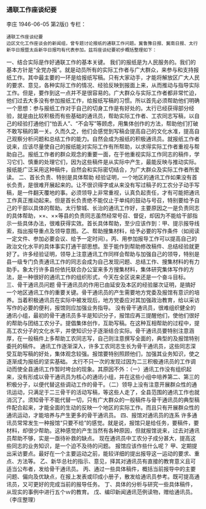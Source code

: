 ### 通联工作座谈纪要
李庄
1946-06-05
第2版()
专栏：

    通联工作座谈纪要
    边区文化工作座谈会的新闻组，曾专题讨论报纸的通联工作问题。冀鲁豫日报、冀南日报、太行新华日报暨太岳新华日报均有代表参加。兹将座谈纪要初步概括整理如下：
  一、结合实际是作好通联工作的基本关键。
    我们的报纸是为人民服务的。我们的基本方针是“全党办报”。就是动员所有的实际工作者与广大群众，来参与和支持报纸工作。其中最主要的一环是给报纸写稿。只有大家动手，才能将解放区广大人民的要求、意见，各种实际工作的情况、经验反映到报面上来，从而推动与指导实际工作。但是，要作到这一点并不是很容易的。广大群众与实际工作者都非常忙迫，他们过去大多没有参加报纸工作，给报纸写稿的习惯。所以首先必须帮助他们明确一个思想：参与报纸工作对于自己的切身工作是有好处的。太行已经获得部分经验，就是由比较积极而有些基础的通讯员，帮助实际工作者、工农同志写稿，以自己的经验打通他们“怕丢人”、“不会写”等顾虑，用集体创作的方法，帮助他们打破不敢写稿的第一关。久而久之，他们会感觉到写稿会提高自己的文化水准，提高自己观察分析问题和总结工作的能力。自然会成为报纸的积极通讯员。就报纸工作者说来，应该尽量使自己的报纸能对实际工作有所帮助，以求得实际工作者重视与帮助自己。报纸工作者的群众观念的重要一面，在于他重视实际工作同志的稿件，学习它们、慎重的处理它们，因为这些稿件是从实际中产生，最能反映与推动实际。报纸能广泛采用这种稿件，自然会和实际密切结合，为广大群众及实际工作者所爱读。
  二、首长负责、特别是具体帮助
    经验证明，一个地区的通讯工作如果没有首长负责，是很难开展起来的。让不很识得字或从来没有写过稿子的工农分子动手写稿，是一件翻天覆地的事。必须领导上非常重视，认真负起责任，才有可能把通讯工作真正推动起来。但是首长负责绝不能仅止于单纯的鼓动与号召，特别要给予自己的干部以具体的帮助。太行黎城、长治的通讯工作好，主要原因之一是负责同志的具体帮助，××、××等县的负责同志虽然经常号召、督促，却因为不能给干部指示一些具体办法，很难获得实效。首长具体帮助，至少应该作到：甲、提示报导线索，指出报导重点及领导意图。乙、帮助搜集材料，给予必要的写作条件（如阅读一定文件、参加必要会议、给予一定时间）。丙、用参加报导工作可以提高自己的政治文化水平的具体事实打通干部思想。至于能作到帮助修改稿件、总结经验就更好了。许多经验证明，领导上注意通讯工作同样会帮助与加强自己的领导，特别是县一级专门负责通讯工作的同志会成为自己发现问题、总结工作、搜集材料的有力助手。象太行许多县份依托联合办公室来多方搜集材料，集体研究集体写作的方法，是一种很好的通讯工作的组织形式，今天在全区说来还是一个奋斗目标。
  三、骨干通讯员问题
    骨干通讯员的作用已由延安及本区的经验屡次证明，是搞好一个地区通讯工作的重要关键。骨干通讯员的产生需要地方党委及报馆有意识的培养。当着积极通讯员在实际中被发现后，地方党委应对其加强政治教育，给以采访写作的必要的便利，报馆则应加强业务指导。
    没有骨干通讯员，很难组织健全的通讯小组，最初的骨干通讯员多半是知识分子，报馆应再三提醒他们，使他们很好的帮助与团结工农分子。提倡集体创作，互助写稿。在这种互相帮助的过程中，提高工农分子的文化水平，并使知识分子逐渐结合实际。骨干通讯员要特别注意涵厚，在一般稿件上多帮助工农同志写，自己则注意撰写全面的，典型的及报馆特别委托的稿件。
    通讯工作逐渐深入，许多工农同志生长为骨干通讯员，这些同志深受互助写稿的好处，集体观念较强。报馆要特别照顾他们，加强其业务知识，使之逐渐成为报纸的坚实基础。
    太行不只一次的发现过因为二三积极通讯员的工作调动而使全县通讯工作暂时垮台的现象。其原因不外：（一）通讯工作没有组织起来，没有形成以骨干通讯员为核心的通讯小组，并在这些小组中培养第二、第三的积极分子，以便代替这些调动工作的骨干。（二）领导上没有注意开展群众性的通讯运动，只满足于二三骨干的活动写稿，等这些人走了，全县范围的通讯工作也就消沉了。须知骨干不能代替一切，只有广大群众的一般稿件与骨干通讯员的典型稿件配合起来，才能全面的生动的反映一个地区的实际工作。而且只有开展群众性的通讯运动，才能培养与产生更多的骨干通讯员。
  四、报馆对通讯员的连系
    许多通讯员常常发生一种报馆“只要不给”的感觉。就是说，报馆只是给任务，要稿件，要材料，却很少帮助。这种感觉的产生当然有各种原因，但就报馆说来，过去对通讯员帮助不够，实是一亟待补救的缺点。
    现在通讯员中工农分子成分甚大，提高这些同志的业务知识，是一个迫不及待的问题。
    报馆应该作些什么呢？
    甲、定期提出采访要点。最好在一个主要运动之前，能较详细的提出报导这一运动的要求、重点、方法等。
    乙、新华总社的指示、意见，择其对通讯员有直接的教育意义且可适当公布者，发给骨干通讯员。
    丙、通过一些具体稿件，概括当前报导中的主要问题、偏向及优缺点，在报上发表或印成小册子，散发给通讯员参考。既可提高通讯员，又可更好的完成当前的报导任务。
    丁、具体的分析与研究一些具体稿件，从现实的事例中进行五个ｗ的教育。
    戊、编印新闻通讯范例读物，赠给通讯员。
          （李庄整理）

